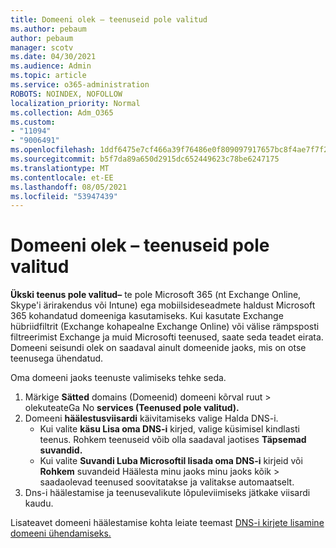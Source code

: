 ```yaml
---
title: Domeeni olek – teenuseid pole valitud
ms.author: pebaum
author: pebaum
manager: scotv
ms.date: 04/30/2021
ms.audience: Admin
ms.topic: article
ms.service: o365-administration
ROBOTS: NOINDEX, NOFOLLOW
localization_priority: Normal
ms.collection: Adm_O365
ms.custom:
- "11094"
- "9006491"
ms.openlocfilehash: 1ddf6475e7cf466a39f76486e0f809097917657bc8f4ae7f7f2b516657308f39
ms.sourcegitcommit: b5f7da89a650d2915dc652449623c78be6247175
ms.translationtype: MT
ms.contentlocale: et-EE
ms.lasthandoff: 08/05/2021
ms.locfileid: "53947439"
---
```

# <a name="domain-status---no-services-selected"></a>Domeeni olek – teenuseid pole valitud

**Ükski teenus pole valitud–** te pole Microsoft 365 (nt Exchange Online, Skype'i ärirakendus või Intune) ega mobiilsideseadmete haldust Microsoft 365 kohandatud domeeniga kasutamiseks. Kui kasutate Exchange hübriidfiltrit (Exchange kohapealne Exchange Online) või välise rämpsposti filtreerimist Exchange ja muid Microsofti teenused, saate seda teadet eirata. Domeeni seisundi olek on saadaval ainult domeenide jaoks, mis on otse teenusega ühendatud.

Oma domeeni jaoks teenuste valimiseks tehke seda.

1. Märkige **Sätted** domains (Domeenid) domeeni kõrval ruut  >  [](https://admin.microsoft.com/Adminportal/Home)olekuteateGa No **services (Teenused pole valitud).**
1. Domeeni **häälestusviisardi** käivitamiseks valige Halda DNS-i.
    - Kui valite **käsu Lisa oma DNS-i** kirjed, valige küsimisel kindlasti teenus. Rohkem teenuseid võib olla saadaval jaotises **Täpsemad suvandid.**
    - Kui valite **Suvandi Luba Microsoftil lisada oma DNS-i** kirjeid või **Rohkem** suvandeid Häälesta minu jaoks minu jaoks kõik  >   saadaolevad teenused soovitatakse ja valitakse automaatselt.
1. Dns-i häälestamise ja teenusevalikute lõpuleviimiseks jätkake viisardi kaudu.
 
Lisateavet domeeni häälestamise kohta leiate teemast [DNS-i kirjete lisamine domeeni ühendamiseks.](/microsoft-365/admin/get-help-with-domains/create-dns-records-at-any-dns-hosting-provider)

